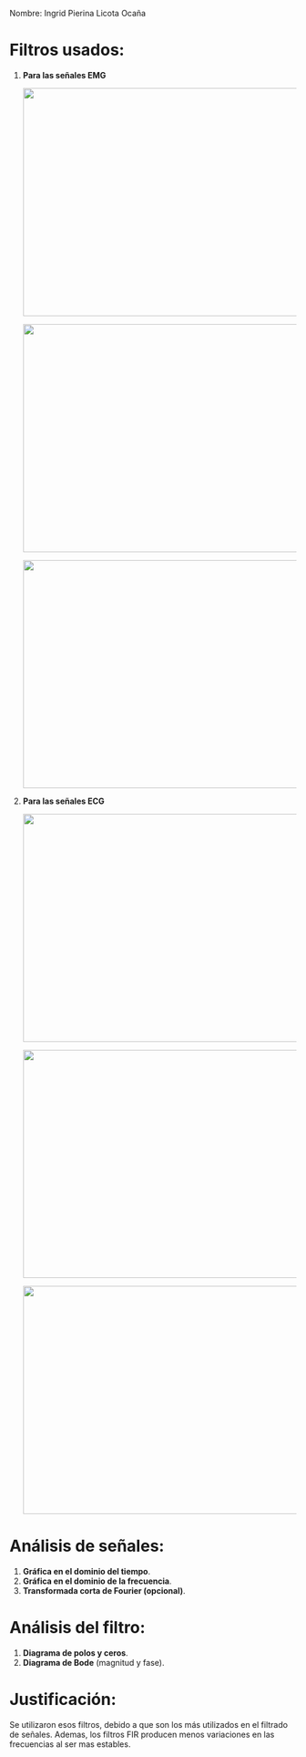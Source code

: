 Nombre: Ingrid Pierina Licota Ocaña

# Filtros usados:

1. **Para las señales EMG**
   <p align="center"><img src="/ISB/Laboratorios/Lab7 - Filtrado Señal/Ingrid Licota/Imagenes/filtro_emg_blackman.png" width="700" height="400"></p></p>
   <p align="center"><img src="/ISB/Laboratorios/Lab7 - Filtrado Señal/Ingrid Licota/Imagenes/filtro_emg_hamming.png" width="700" height="400"></p></p>
   <p align="center"><img src="/ISB/Laboratorios/Lab7 - Filtrado Señal/Ingrid Licota/Imagenes/filtro_emg_hann.png" width="700" height="400"></p></p>
   
2. **Para las señales ECG**
   <p align="center"><img src="/ISB/Laboratorios/Lab7 - Filtrado Señal/Ingrid Licota/Imagenes/filtro_ecg_blackman.png" width="700" height="400"></p></p>
   <p align="center"><img src="/ISB/Laboratorios/Lab7 - Filtrado Señal/Ingrid Licota/Imagenes/Filtro_ecg_hamming.png" width="700" height="400"></p></p>
   <p align="center"><img src="/ISB/Laboratorios/Lab7 - Filtrado Señal/Ingrid Licota/Imagenes/filtro_ecg_hann.png" width="700" height="400"></p></p>

# Análisis de señales:

1. **Gráfica en el dominio del tiempo**.
2. **Gráfica en el dominio de la frecuencia**.
3. **Transformada corta de Fourier (opcional)**.

# Análisis del filtro:

1. **Diagrama de polos y ceros**.
2. **Diagrama de Bode** (magnitud y fase).

# Justificación:
Se utilizaron esos filtros, debido a que son los más utilizados en el filtrado de señales. Ademas, los filtros FIR producen menos variaciones en las frecuencias al ser mas estables.
